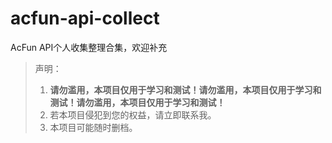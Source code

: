 # acfun-api-collect
AcFun API个人收集整理合集，欢迎补充

> 声明：
>
> 1. **请勿滥用，本项目仅用于学习和测试！请勿滥用，本项目仅用于学习和测试！请勿滥用，本项目仅用于学习和测试！**
> 2. 若本项目侵犯到您的权益，请立即联系我。
> 3. 本项目可能随时删档。